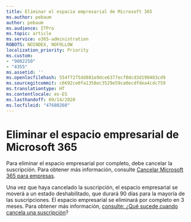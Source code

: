 ```yaml
---
title: Eliminar el espacio empresarial de Microsoft 365
ms.author: pebaum
author: pebaum
ms.audience: ITPro
ms.topic: article
ms.service: o365-administration
ROBOTS: NOINDEX, NOFOLLOW
localization_priority: Priority
ms.custom:
- "9002250"
- "4355"
ms.assetid: ''
ms.openlocfilehash: 554f7275dd881e9dce6377ecf0dcd3d190483cd9
ms.sourcegitcommit: c6692ce0fa1358ec3529e59ca0ecdfdea4cdc759
ms.translationtype: HT
ms.contentlocale: es-ES
ms.lasthandoff: 09/14/2020
ms.locfileid: "47680260"
---
```

# <a name="delete-microsoft-365-tenant"></a>Eliminar el espacio empresarial de Microsoft 365

Para eliminar el espacio empresarial por completo, debe cancelar la suscripción. Para obtener más información, consulte [Cancelar Microsoft 365 para empresas](https://docs.microsoft.com/microsoft-365/commerce/subscriptions/cancel-your-subscription?view=o365-worldwide). 
 
Una vez que haya cancelado la suscripción, el espacio empresarial se moverá a un estado deshabilitado, que durará 90 días para la mayoría de las suscripciones. El espacio empresarial se eliminará por completo en 3 meses. Para obtener más información, [consulte: ¿Qué sucede cuando cancela una suscripción](https://docs.microsoft.com/microsoft-365/commerce/subscriptions/cancel-your-subscription?view=o365-worldwide#what-happens-when-you-cancel-a-subscription)?
